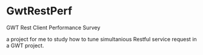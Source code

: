 GwtRestPerf
===========

GWT Rest Client Performance Survey

a project for me to study how to tune simultanious Restful service request in a GWT project.
